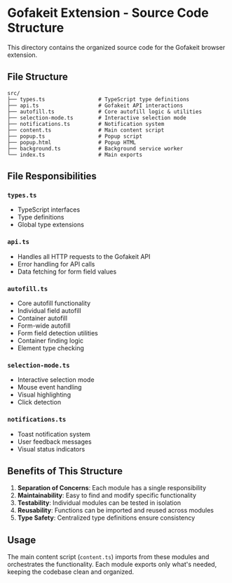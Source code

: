# Gofakeit Extension - Source Code Structure

This directory contains the organized source code for the Gofakeit browser extension.

## File Structure

```
src/
├── types.ts                 # TypeScript type definitions
├── api.ts                   # Gofakeit API interactions
├── autofill.ts              # Core autofill logic & utilities
├── selection-mode.ts        # Interactive selection mode
├── notifications.ts         # Notification system
├── content.ts               # Main content script
├── popup.ts                 # Popup script
├── popup.html               # Popup HTML
├── background.ts            # Background service worker
└── index.ts                 # Main exports
```

## File Responsibilities

### `types.ts`
- TypeScript interfaces
- Type definitions
- Global type extensions

### `api.ts`
- Handles all HTTP requests to the Gofakeit API
- Error handling for API calls
- Data fetching for form field values

### `autofill.ts`
- Core autofill functionality
- Individual field autofill
- Container autofill
- Form-wide autofill
- Form field detection utilities
- Container finding logic
- Element type checking

### `selection-mode.ts`
- Interactive selection mode
- Mouse event handling
- Visual highlighting
- Click detection

### `notifications.ts`
- Toast notification system
- User feedback messages
- Visual status indicators

## Benefits of This Structure

1. **Separation of Concerns**: Each module has a single responsibility
2. **Maintainability**: Easy to find and modify specific functionality
3. **Testability**: Individual modules can be tested in isolation
4. **Reusability**: Functions can be imported and reused across modules
5. **Type Safety**: Centralized type definitions ensure consistency

## Usage

The main content script (`content.ts`) imports from these modules and orchestrates the functionality. Each module exports only what's needed, keeping the codebase clean and organized.
